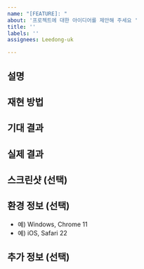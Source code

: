 ```yaml
---
name: "[FEATURE]: "
about: '프로젝트에 대한 아이디어를 제안해 주세요 '
title: ''
labels: ''
assignees: Leedong-uk

---
```


## 설명

## 재현 방법

## 기대 결과

## 실제 결과

## 스크린샷 (선택)

## 환경 정보 (선택)

- 예) Windows, Chrome 11
- 예) iOS, Safari 22

## 추가 정보 (선택)
